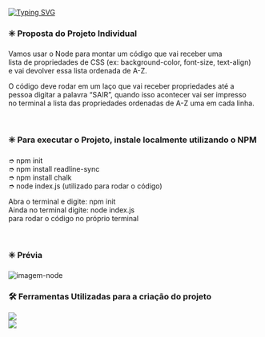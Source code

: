 [![Typing SVG](https://readme-typing-svg.demolab.com?font=Fira+Code&pause=1000&color=22A71C&width=435&lines=M%C3%B3dulo+5+%E2%80%93+Facilitando+o+dia+a+dia)](https://git.io/typing-svg)

### ✳️ Proposta do Projeto Individual <br>

Vamos usar o Node para montar um código que vai receber uma <br>
lista de propriedades de CSS (ex: background-color, font-size, text-align)  <br> e vai devolver
essa lista ordenada de A-Z. <br>

O código deve rodar em um laço que vai receber propriedades até a <br>
pessoa digitar a palavra “SAIR”, quando isso acontecer vai ser impresso <br>
no terminal a lista das propriedades ordenadas de A-Z uma em cada linha.

<br>


### ✳️ Para executar o Projeto, instale localmente utilizando o NPM <br>

➮ npm init  <br>
➮ npm install readline-sync <br>
➮ npm install chalk <br>
➮ node index.js (utilizado para rodar o código) <br>

Abra o terminal e digite: npm init <br>
Ainda no terminal digite: node index.js <br>
para rodar o código no próprio terminal 

<br>


### ✳️ Prévia
![imagem-node](https://user-images.githubusercontent.com/113525688/217077036-95938251-7141-4d4b-b094-5481b1753121.png)



### 🛠️ Ferramentas Utilizadas para a criação do projeto 
<img src="https://img.shields.io/badge/Node.js-339933?style=for-the-badge&logo=nodedotjs&logoColor=white" target="_blank"></a>  <br> 
<img src="https://img.shields.io/badge/VSCode-0078D4?style=for-the-badge&logo=visual%20studio%20code&logoColor=white" target="_blank"></a>


